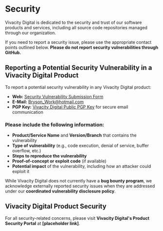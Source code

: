 # Security  

Vivacity Digital is dedicated to the security and trust of our software products and services, including all source code repositories managed through our organization.  

If you need to report a security issue, please use the appropriate contact points outlined below. **Please do not report security vulnerabilities through GitHub.**  

## Reporting a Potential Security Vulnerability in a Vivacity Digital Product  

To report a potential security vulnerability in any Vivacity Digital product:  

- **Web:** [Security Vulnerability Submission Form](#)  
- **E-Mail:** [Bryson_Work@hotmail.com](mailto:Bryson_Work@hotmail.com)  
- **PGP Key:** [Vivacity Digital Public PGP Key](#) for secure email communication  

### Please include the following information:  
- **Product/Service Name** and **Version/Branch** that contains the vulnerability  
- **Type of vulnerability** (e.g., code execution, denial of service, buffer overflow, etc.)  
- **Steps to reproduce the vulnerability**  
- **Proof-of-concept or exploit code** (if available)  
- **Potential impact** of the vulnerability, including how an attacker could exploit it  

While Vivacity Digital does not currently have a **bug bounty program**, we acknowledge externally reported security issues when they are addressed under our **coordinated vulnerability disclosure policy**.  

## Vivacity Digital Product Security  
For all security-related concerns, please visit **Vivacity Digital's Product Security Portal** at **[placeholder link]**.  
